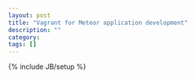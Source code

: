 ```yaml
---
layout: post
title: "Vagrant for Meteor application development"
description: ""
category: 
tags: []
---
```

{% include JB/setup %}
